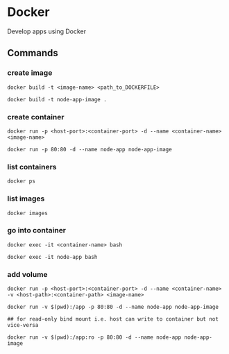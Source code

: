 # Docker
Develop apps using Docker

## Commands

### create image
```
docker build -t <image-name> <path_to_DOCKERFILE>

docker build -t node-app-image .
```

### create container
```
docker run -p <host-port>:<container-port> -d --name <container-name> <image-name>

docker run -p 80:80 -d --name node-app node-app-image
```

### list containers
```
docker ps
```

### list images
```
docker images
```

### go into container
```
docker exec -it <container-name> bash

docker exec -it node-app bash
```

### add volume
```
docker run -p <host-port>:<container-port> -d --name <container-name> -v <host-path>:<container-path> <image-name>

docker run -v $(pwd):/app -p 80:80 -d --name node-app node-app-image

## for read-only bind mount i.e. host can write to container but not vice-versa

docker run -v $(pwd):/app:ro -p 80:80 -d --name node-app node-app-image

```

